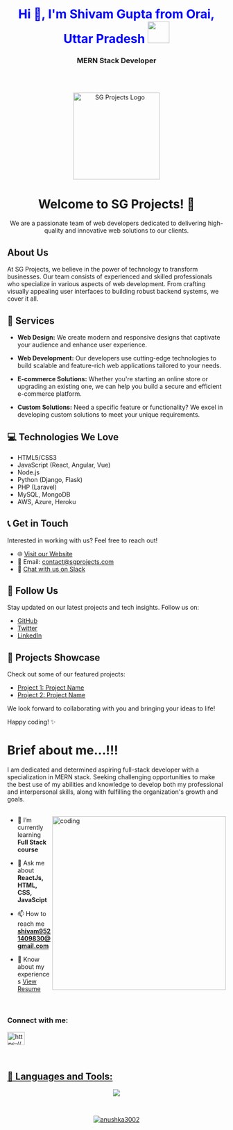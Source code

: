 <br><br>
<h1 style="color:blue" align="center">Hi 👋, I'm Shivam Gupta from Orai, Uttar Pradesh
   <a target="_blank" rel="noopener noreferrer" href="https://camo.githubusercontent.com/63371d36886ee658f5a97401f393e1ab1684b2fd3de674b8f5efc7d410b2a3d0/68747470733a2f2f6d656469612e67697068792e636f6d2f6d656469612f57556c706c634d704f43456d5447427442572f67697068792e676966"><img src="https://camo.githubusercontent.com/63371d36886ee658f5a97401f393e1ab1684b2fd3de674b8f5efc7d410b2a3d0/68747470733a2f2f6d656469612e67697068792e636f6d2f6d656469612f57556c706c634d704f43456d5447427442572f67697068792e676966" width="50px" style="max-width: 100%;"></a>
</h1>
<h3 align="center">MERN Stack Developer</h3>
<br><br><!-- SG Projects - Web Development Agency -->

<p align="center">
  <img src="sg-projects-logo.png" alt="SG Projects Logo" width="200" />
</p>

<h1 align="center">Welcome to SG Projects! 🚀</h1>

<p align="center">We are a passionate team of web developers dedicated to delivering high-quality and innovative web solutions to our clients.</p>

## About Us

At SG Projects, we believe in the power of technology to transform businesses. Our team consists of experienced and skilled professionals who specialize in various aspects of web development. From crafting visually appealing user interfaces to building robust backend systems, we cover it all.

## 🚀 Services

- **Web Design:** We create modern and responsive designs that captivate your audience and enhance user experience.

- **Web Development:** Our developers use cutting-edge technologies to build scalable and feature-rich web applications tailored to your needs.

- **E-commerce Solutions:** Whether you're starting an online store or upgrading an existing one, we can help you build a secure and efficient e-commerce platform.

- **Custom Solutions:** Need a specific feature or functionality? We excel in developing custom solutions to meet your unique requirements.

## 💻 Technologies We Love

- HTML5/CSS3
- JavaScript (React, Angular, Vue)
- Node.js
- Python (Django, Flask)
- PHP (Laravel)
- MySQL, MongoDB
- AWS, Azure, Heroku

## 📞 Get in Touch

Interested in working with us? Feel free to reach out!

- 🌐 [Visit our Website](https://www.sgprojects.com)
- 📧 Email: [contact@sgprojects.com](mailto:contact@sgprojects.com)
- 💬 [Chat with us on Slack](https://sg-projects.slack.com)

## 🌟 Follow Us

Stay updated on our latest projects and tech insights. Follow us on:

- [GitHub](https://github.com/sg-projects)
- [Twitter](https://twitter.com/sg_projects)
- [LinkedIn](https://www.linkedin.com/company/sg-projects)

## 🚀 Projects Showcase

Check out some of our featured projects:

- [Project 1: Project Name](link-to-project1)
- [Project 2: Project Name](link-to-project2)

We look forward to collaborating with you and bringing your ideas to life!

Happy coding! ✨













# Brief about me...!!!
I am dedicated  and  determined  aspiring  full-stack developer with a specialization  in MERN stack. Seeking challenging  opportunities  to make  the  best  use  of my abilities  and  knowledge  to  develop  both  my professional and interpersonal skills, along with fulfilling the organization's growth and goals.
<br><br>


<img align="right" alt="coding" width="400" src="https://cdn.dribbble.com/users/2401141/screenshots/5487982/developers-gif-showcase.gif"></img>

- 🌱 I’m currently learning **Full Stack course**

- 💬 Ask me about **ReactJs, HTML, CSS, JavaScipt**

- 📫 How to reach me **shivam9521409830@gmail.com**

- 📄 Know about my experiences <a href="https://drive.google.com/file/d/1m86A0TKHelynL4yOkwar8k7sfAQVA3oE/view?usp=sharing" target="_blank">View Resume</a>


<br>
<h3 align="left">Connect with me:</h3>
<p align="left">
<a href="https://www.linkedin.com/in/shivam-gupta-265902226/" target="_blank"><img align="center" src="https://raw.githubusercontent.com/rahuldkjain/github-profile-readme-generator/master/src/images/icons/Social/linked-in-alt.svg" alt="https://www.linkedin.com/in/shivam-gupta-265902226/" height="30" width="40" />
</p>
<br>
 
 ## 🚀 Languages and Tools:
 
 <p align="center" >
  <img  src="https://user-images.githubusercontent.com/82999542/132934744-131c1891-4a4f-4e88-a64a-36720ad7470b.png">
  </p>

<br/>

</p>
   
  

  
<!-- <p align="center">
<img align="center" src="https://github-readme-stats.vercel.app/api/top-langs?username=anushka3002&show_icons=true&locale=en&layout=compact" alt="anushka3002" />
<img align="center" height="250px" width="450px" src="https://github-readme-stats.vercel.app/api?username=anushka3002&show_icons=true&locale=en" alt="anushka3002" />
</p> -->

<p align="center"><img align="center" src="https://github-readme-streak-stats.herokuapp.com/?user=anushka3002&" alt="anushka3002" /></p>

<br><br>

